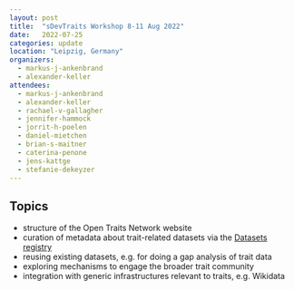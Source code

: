```yaml
---
layout: post
title:  "sDevTraits Workshop 8-11 Aug 2022"
date:   2022-07-25
categories: update
location: "Leipzig, Germany"
organizers:
  - markus-j-ankenbrand
  - alexander-keller
attendees:
  - markus-j-ankenbrand
  - alexander-keller
  - rachael-v-gallagher
  - jennifer-hammock
  - jorrit-h-poelen
  - daniel-mietchen
  - brian-s-maitner 
  - caterina-penone
  - jens-kattge
  - stefanie-dekeyzer
---
```




## Topics

- structure of the Open Traits Network website
- curation of metadata about trait-related datasets via the [Datasets registry](https://opentraits.org/datasets.html)
- reusing existing datasets, e.g. for doing a gap analysis of trait data
- exploring mechanisms to engage the broader trait community
- integration with generic infrastructures relevant to traits, e.g. Wikidata


